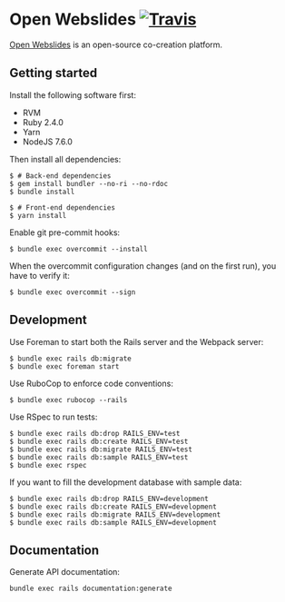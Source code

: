 # Open Webslides [![Travis](https://travis-ci.org/OpenWebslides/OpenWebslides.svg?branch=master)](https://travis-ci.org/OpenWebslides/OpenWebslides)

[Open Webslides](https://openwebslides.github.io) is an open-source co-creation platform.

## Getting started

Install the following software first:

- RVM
- Ruby 2.4.0
- Yarn
- NodeJS 7.6.0

Then install all dependencies:

```
$ # Back-end dependencies
$ gem install bundler --no-ri --no-rdoc
$ bundle install

$ # Front-end dependencies
$ yarn install
```

Enable git pre-commit hooks:

```
$ bundle exec overcommit --install
```

When the overcommit configuration changes (and on the first run), you have to verify it:

```
$ bundle exec overcommit --sign
```

## Development

Use Foreman to start both the Rails server and the Webpack server:

```
$ bundle exec rails db:migrate
$ bundle exec foreman start
```

Use RuboCop to enforce code conventions:

```
$ bundle exec rubocop --rails
```

Use RSpec to run tests:

```
$ bundle exec rails db:drop RAILS_ENV=test
$ bundle exec rails db:create RAILS_ENV=test
$ bundle exec rails db:migrate RAILS_ENV=test
$ bundle exec rails db:sample RAILS_ENV=test
$ bundle exec rspec
```

If you want to fill the development database with sample data:

```
$ bundle exec rails db:drop RAILS_ENV=development
$ bundle exec rails db:create RAILS_ENV=development
$ bundle exec rails db:migrate RAILS_ENV=development
$ bundle exec rails db:sample RAILS_ENV=development
```

## Documentation

Generate API documentation:

```
bundle exec rails documentation:generate
```
